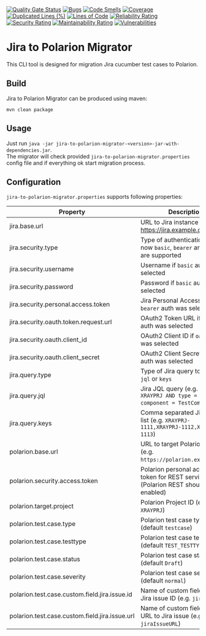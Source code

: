 [![Quality Gate Status](https://sonarcloud.io/api/project_badges/measure?project=SchweizerischeBundesbahnen_jira-to-polarion-migrator&metric=alert_status)](https://sonarcloud.io/summary/new_code?id=SchweizerischeBundesbahnen_jira-to-polarion-migrator)
[![Bugs](https://sonarcloud.io/api/project_badges/measure?project=SchweizerischeBundesbahnen_jira-to-polarion-migrator&metric=bugs)](https://sonarcloud.io/summary/new_code?id=SchweizerischeBundesbahnen_jira-to-polarion-migrator)
[![Code Smells](https://sonarcloud.io/api/project_badges/measure?project=SchweizerischeBundesbahnen_jira-to-polarion-migrator&metric=code_smells)](https://sonarcloud.io/summary/new_code?id=SchweizerischeBundesbahnen_jira-to-polarion-migrator)
[![Coverage](https://sonarcloud.io/api/project_badges/measure?project=SchweizerischeBundesbahnen_jira-to-polarion-migrator&metric=coverage)](https://sonarcloud.io/summary/new_code?id=SchweizerischeBundesbahnen_jira-to-polarion-migrator)
[![Duplicated Lines (%)](https://sonarcloud.io/api/project_badges/measure?project=SchweizerischeBundesbahnen_jira-to-polarion-migrator&metric=duplicated_lines_density)](https://sonarcloud.io/summary/new_code?id=SchweizerischeBundesbahnen_jira-to-polarion-migrator)
[![Lines of Code](https://sonarcloud.io/api/project_badges/measure?project=SchweizerischeBundesbahnen_jira-to-polarion-migrator&metric=ncloc)](https://sonarcloud.io/summary/new_code?id=SchweizerischeBundesbahnen_jira-to-polarion-migrator)
[![Reliability Rating](https://sonarcloud.io/api/project_badges/measure?project=SchweizerischeBundesbahnen_jira-to-polarion-migrator&metric=reliability_rating)](https://sonarcloud.io/summary/new_code?id=SchweizerischeBundesbahnen_jira-to-polarion-migrator)
[![Security Rating](https://sonarcloud.io/api/project_badges/measure?project=SchweizerischeBundesbahnen_jira-to-polarion-migrator&metric=security_rating)](https://sonarcloud.io/summary/new_code?id=SchweizerischeBundesbahnen_jira-to-polarion-migrator)
[![Maintainability Rating](https://sonarcloud.io/api/project_badges/measure?project=SchweizerischeBundesbahnen_jira-to-polarion-migrator&metric=sqale_rating)](https://sonarcloud.io/summary/new_code?id=SchweizerischeBundesbahnen_jira-to-polarion-migrator)
[![Vulnerabilities](https://sonarcloud.io/api/project_badges/measure?project=SchweizerischeBundesbahnen_jira-to-polarion-migrator&metric=vulnerabilities)](https://sonarcloud.io/summary/new_code?id=SchweizerischeBundesbahnen_jira-to-polarion-migrator)

# Jira to Polarion Migrator

This CLI tool is designed for migration Jira cucumber test cases to Polarion.

## Build

Jira to Polarion Migrator can be produced using maven:
```
mvn clean package
```

## Usage

Just run `java -jar jira-to-polarion-migrator-<version>-jar-with-dependencies.jar`.\
The migrator will check provided `jira-to-polarion-migrator.properties` config file and if everything ok start migration process.

## Configuration

`jira-to-polarion-migrator.properties` supports following properties:

| Property                                       | Description                                                                             |
|------------------------------------------------|-----------------------------------------------------------------------------------------|
| jira.base.url                                  | URL to Jira instance (e.g. https://jira.example.com)                                    |
| jira.security.type                             | Type of authentication for Jira: now `basic`, `bearer` and `oauth` are supported        |
| jira.security.username                         | Username if `basic` auth was selected                                                   |
| jira.security.password                         | Password if `basic` auth was selected                                                   |
| jira.security.personal.access.token            | Jira Personal Access Token if `bearer` auth was selected                                |
| jira.security.oauth.token.request.url          | OAuth2 Token URL if `oauth` auth was selected                                           |
| jira.security.oauth.client_id                  | OAuth2 Client ID if `oauth` auth was selected                                           |
| jira.security.oauth.client_secret              | OAuth2 Client Secret if `oauth` auth was selected                                       |
| jira.query.type                                | Type of Jira query to be used: `jql` or `keys`                                          |
| jira.query.jql                                 | Jira JQL query (e.g. `project = XRAYPRJ AND type = Test AND component = TestComponent`) |
| jira.query.keys                                | Comma separated Jira issues list (e.g. `XRAYPRJ-1111,XRAYPRJ-1112,XRAYPRJ-1113`)        |
| polarion.base.url                              | URL to target Polarion instance (e.g. `https://polarion.example.com`)                   |
| polarion.security.access.token                 | Polarion personal access token for REST services (Polarion REST should be enabled)      |
| polarion.target.project                        | Polarion Project ID (e.g. `XRAYPRJ`)                                                    |
| polarion.test.case.type                        | Polarion test case type (default `testcase`)                                            |
| polarion.test.case.testtype                    | Polarion test case testtype (default `TEST_TESTTYPE`)                                   |
| polarion.test.case.status                      | Polarion test case status (default `Draft`)                                             |
| polarion.test.case.severity                    | Polarion test case severity (default `normal`)                                          |
| polarion.test.case.custom.field.jira.issue.id  | Name of custom field to store Jira issue ID (e.g. `jiraIssueID`)                        |
| polarion.test.case.custom.field.jira.issue.url | Name of custom field to store URL to Jira issue (e.g. `jiraIssueURL`)                   |
